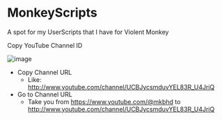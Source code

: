 # MonkeyScripts
A spot for my UserScripts that I have for Violent Monkey

Copy YouTube Channel ID

![image](https://user-images.githubusercontent.com/834985/221347981-7e9299ce-bef0-403b-b780-23b5759fed82.png)

* Copy Channel URL 
  - Like: http://www.youtube.com/channel/UCBJycsmduvYEL83R_U4JriQ
* Go to Channel URL
  - Take you from https://www.youtube.com/@mkbhd to http://www.youtube.com/channel/UCBJycsmduvYEL83R_U4JriQ
